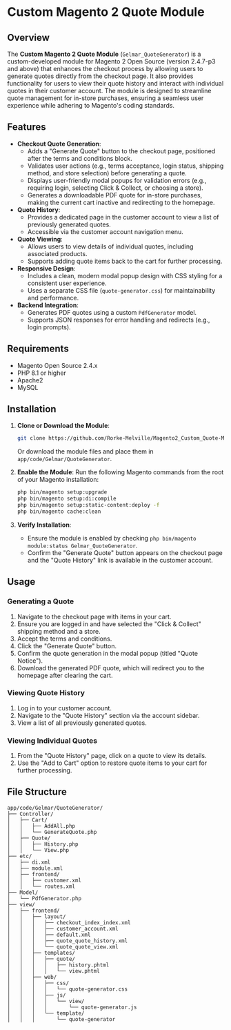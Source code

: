 # Custom Magento 2 Quote Module

## Overview
The **Custom Magento 2 Quote Module** (`Gelmar_QuoteGenerator`) is a custom-developed module for Magento 2 Open Source (version 2.4.7-p3 and above) that enhances the checkout process by allowing users to generate quotes directly from the checkout page. It also provides functionality for users to view their quote history and interact with individual quotes in their customer account. The module is designed to streamline quote management for in-store purchases, ensuring a seamless user experience while adhering to Magento's coding standards.

## Features
- **Checkout Quote Generation**:
  - Adds a "Generate Quote" button to the checkout page, positioned after the terms and conditions block.
  - Validates user actions (e.g., terms acceptance, login status, shipping method, and store selection) before generating a quote.
  - Displays user-friendly modal popups for validation errors (e.g., requiring login, selecting Click & Collect, or choosing a store).
  - Generates a downloadable PDF quote for in-store purchases, making the current cart inactive and redirecting to the homepage.
- **Quote History**:
  - Provides a dedicated page in the customer account to view a list of previously generated quotes.
  - Accessible via the customer account navigation menu.
- **Quote Viewing**:
  - Allows users to view details of individual quotes, including associated products.
  - Supports adding quote items back to the cart for further processing.
- **Responsive Design**:
  - Includes a clean, modern modal popup design with CSS styling for a consistent user experience.
  - Uses a separate CSS file (`quote-generator.css`) for maintainability and performance.
- **Backend Integration**:
  - Generates PDF quotes using a custom `PdfGenerator` model.
  - Supports JSON responses for error handling and redirects (e.g., login prompts).

## Requirements
- Magento Open Source 2.4.x
- PHP 8.1 or higher
- Apache2
- MySQL

## Installation
1. **Clone or Download the Module**:
   ```bash
   git clone https://github.com/Rorke-Melville/Magento2_Custom_Quote-Module.git
   ```
   Or download the module files and place them in `app/code/Gelmar/QuoteGenerator`.

2. **Enable the Module**:
   Run the following Magento commands from the root of your Magento installation:
   ```bash
   php bin/magento setup:upgrade
   php bin/magento setup:di:compile
   php bin/magento setup:static-content:deploy -f
   php bin/magento cache:clean
   ```

3. **Verify Installation**:
   - Ensure the module is enabled by checking `php bin/magento module:status Gelmar_QuoteGenerator`.
   - Confirm the "Generate Quote" button appears on the checkout page and the "Quote History" link is available in the customer account.

## Usage
### Generating a Quote
1. Navigate to the checkout page with items in your cart.
2. Ensure you are logged in and have selected the "Click & Collect" shipping method and a store.
3. Accept the terms and conditions.
4. Click the "Generate Quote" button.
5. Confirm the quote generation in the modal popup (titled "Quote Notice").
6. Download the generated PDF quote, which will redirect you to the homepage after clearing the cart.

### Viewing Quote History
1. Log in to your customer account.
2. Navigate to the "Quote History" section via the account sidebar.
3. View a list of all previously generated quotes.

### Viewing Individual Quotes
1. From the "Quote History" page, click on a quote to view its details.
2. Use the "Add to Cart" option to restore quote items to your cart for further processing.

## File Structure
```
app/code/Gelmar/QuoteGenerator/
├── Controller/
│   ├── Cart/
│   │   ├── AddAll.php
│   │   └── GenerateQuote.php
│   ├── Quote/
│   │   ├── History.php
│   │   └── View.php
├── etc/
│   ├── di.xml
│   ├── module.xml
│   ├── frontend/
│   │   ├── customer.xml
│   │   └── routes.xml
├── Model/
│   └── PdfGenerator.php
├── view/
│   ├── frontend/
│   │   ├── layout/
│   │   │   ├── checkout_index_index.xml
│   │   │   ├── customer_account.xml
│   │   │   ├── default.xml
│   │   │   ├── quote_quote_history.xml
│   │   │   └── quote_quote_view.xml
│   │   ├── templates/
│   │   │   ├── quote/
│   │   │   │   ├── history.phtml
│   │   │   │   └── view.phtml
│   │   ├── web/
│   │   │   ├── css/
│   │   │   │   └── quote-generator.css
│   │   │   ├── js/
│   │   │   │   └── view/
│   │   │   │       └── quote-generator.js
│   │   │   └── template/
│   │   │       └── quote-generator
````
